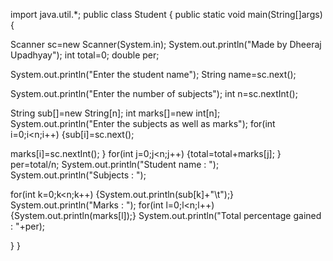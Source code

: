 
import java.util.*;
public class Student
{
public static void main(String[]args)
{

Scanner sc=new Scanner(System.in);
System.out.println("Made by Dheeraj Upadhyay");
int total=0;
double per;


System.out.println("Enter the student name");
String name=sc.next();

System.out.println("Enter the number of subjects");
int n=sc.nextInt();

String sub[]=new String[n];
int marks[]=new int[n];
System.out.println("Enter the subjects as well as marks");
for(int i=0;i<n;i++)
{sub[i]=sc.next();

marks[i]=sc.nextInt();
}
for(int j=0;j<n;j++)
{total=total+marks[j];
}
per=total/n;
System.out.println("Student name : ");
System.out.println("Subjects : ");


for(int k=0;k<n;k++)
{System.out.println(sub[k]+"\t");}
System.out.println("Marks    : ");
for(int l=0;l<n;l++)
{System.out.println(marks[l]);}
System.out.println("Total percentage gained : "+per);



}
}
